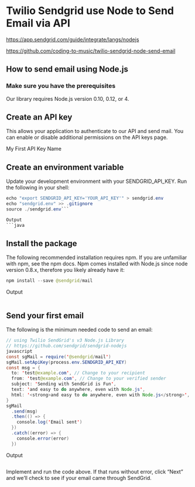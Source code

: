 # Twilio Sendgrid use Node to Send Email via API

https://app.sendgrid.com/guide/integrate/langs/nodejs

https://github.com/coding-to-music/twilio-sendgrid-node-send-email

## How to send email using Node.js

### Make sure you have the prerequisites
Our library requires Node.js version 0.10, 0.12, or 4.

## Create an API key
This allows your application to authenticate to our API and send mail. You can enable or disable additional permissions on the API keys page.

My First API Key Name
 
## Create an environment variable
Update your development environment with your SENDGRID_API_KEY. Run the following in your shell:

```java
echo "export SENDGRID_API_KEY='YOUR_API_KEY'" > sendgrid.env
echo "sendgrid.env" >> .gitignore
source ./sendgrid.env```

Output
```java
```

## Install the package
The following recommended installation requires npm. If you are unfamiliar with npm, see the npm docs. Npm comes installed with Node.js since node version 0.8.x, therefore you likely already have it:

```java
npm install --save @sendgrid/mail
```

Output
```java
```

## Send your first email
The following is the minimum needed code to send an email:

```java
// using Twilio SendGrid's v3 Node.js Library
// https://github.com/sendgrid/sendgrid-nodejs
javascript
const sgMail = require('@sendgrid/mail')
sgMail.setApiKey(process.env.SENDGRID_API_KEY)
const msg = {
  to: 'test@example.com', // Change to your recipient
  from: 'test@example.com', // Change to your verified sender
  subject: 'Sending with SendGrid is Fun',
  text: 'and easy to do anywhere, even with Node.js',
  html: '<strong>and easy to do anywhere, even with Node.js</strong>',
}
sgMail
  .send(msg)
  .then(() => {
    console.log('Email sent')
  })
  .catch((error) => {
    console.error(error)
  })
  ```

Output
```java
```

Implement and run the code above. If that runs without error, click “Next” and we’ll check to see if your email came through SendGrid.